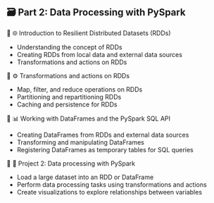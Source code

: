## 🗃️ Part 2: Data Processing with PySpark

🔹 🌐 Introduction to Resilient Distributed Datasets (RDDs)
  - Understanding the concept of RDDs
  - Creating RDDs from local data and external data sources
  - Transformations and actions on RDDs

🔹 ⚙️ Transformations and actions on RDDs
  - Map, filter, and reduce operations on RDDs
  - Partitioning and repartitioning RDDs
  - Caching and persistence for RDDs

🔹 📊 Working with DataFrames and the PySpark SQL API
  - Creating DataFrames from RDDs and external data sources
  - Transforming and manipulating DataFrames
  - Registering DataFrames as temporary tables for SQL queries

🔹 🎯 Project 2: Data processing with PySpark
  - Load a large dataset into an RDD or DataFrame
  - Perform data processing tasks using transformations and actions
  - Create visualizations to explore relationships between variables
